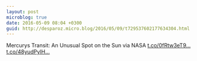 ```yaml
---
layout: post
microblog: true
date: 2016-05-09 08:04 +0300
guid: http://desparoz.micro.blog/2016/05/09/t729537602177634304.html
---
```

Mercurys Transit: An Unusual Spot on the Sun  via NASA [t.co/0fRtw3eT9...](https://t.co/0fRtw3eT9P) [t.co/48yudPylH...](https://t.co/48yudPylHI)
